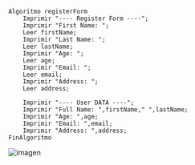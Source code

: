 ```
Algoritmo registerForm
	Imprimir "---- Register Form ----";
	Imprimir "First Name: ";
	Leer firstName;
	Imprimir "Last Name: ";
	Leer lastName;
	Imprimir "Age: ";
	Leer age;
	Imprimir "Email: ";
	Leer email;
	Imprimir "Address: ";
	Leer address;
	
	Imprimir "---- User DATA ----";
	Imprimir "Full Name: ",firstName," ",lastName;
	Imprimir "Age: ",age;
	Imprimir "Email: ",email;
	Imprimir "Address: ",address;	
FinAlgoritmo
```

![imagen](https://user-images.githubusercontent.com/116420679/208283367-d5e9f25e-0009-4041-a451-efcdd48ef156.png)

